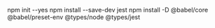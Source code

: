 npm init --yes
npm install --save-dev jest
npm install -D @babel/core @babel/preset-env @types/node @types/jest